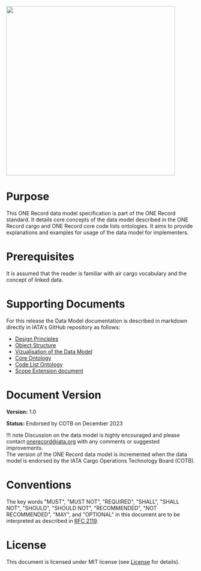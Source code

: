 
<img src="https://github.com/lambertciata/ONE-Record/assets/58464775/8144ae8c-7378-4ef9-ae67-de6924212367" width="450">

# Purpose

This ONE Record data model specification is part of the ONE Record standard.
It details core concepts of the data model described in the ONE Record cargo and ONE Record core code lists ontologies.
It aims to provide explanations and examples for usage of the data model for implementers.

# Prerequisites

It is assumed that the reader is familiar with air cargo vocabulary and the concept of linked data.

# Supporting Documents

For this release the Data Model documentation is described in markdown directly in IATA's GitHub repository as follows:

* [Design Principles](https://github.com/IATA-Cargo/ONE-Record/blob/master/2023-12-standard/Data-Model/IATA-1RDM-DesignPrinciples.md)
* [Object Structure](https://github.com/IATA-Cargo/ONE-Record/blob/master/2023-12-standard/Data-Model/IATA-1R-DM-ObjectsStructure.md)
* [Vizualisation of the Data Model](https://github.com/IATA-Cargo/ONE-Record/blob/master/2023-12-standard/Data-Model/1R%20Data%20Model%20-%20December%202023%20-%203.0.0.pdf)
* [Core Ontology](https://github.com/IATA-Cargo/ONE-Record/blob/master/2023-12-standard/Data-Model/IATA-1R-DM-Ontology.ttl)
* [Code List Ontology](https://github.com/IATA-Cargo/ONE-Record/blob/master/2023-12-standard/Data-Model/IATA-1R-CCL-Ontology.ttl)
* [Scope Extension document](https://github.com/IATA-Cargo/ONE-Record/blob/master/2023-12-standard/Data-Model/IATA-1RDM-ScopeExtension.md)

# Document Version

**Version:** 1.0

**Status:** Endorsed by COTB on December 2023

!!! note
    Discussion on the data model is highly encouraged and please contact [onerecord@iata.org](mailto:onerecord@iata.org) with any comments or suggested improvements.<br/>
    The version of the ONE Record data model is incremented when the data model is endorsed by the IATA Cargo Operations Technology Board (COTB).

# Conventions

The key words "MUST", "MUST NOT", "REQUIRED", "SHALL", "SHALL NOT", "SHOULD", "SHOULD NOT", "RECOMMENDED", "NOT RECOMMENDED", "MAY", and "OPTIONAL" in this document are to be interpreted as described in [RFC 2119](https://www.rfc-editor.org/rfc/rfc2119).

# License

This document is licensed under MIT license (see [License](license.md) for details).
